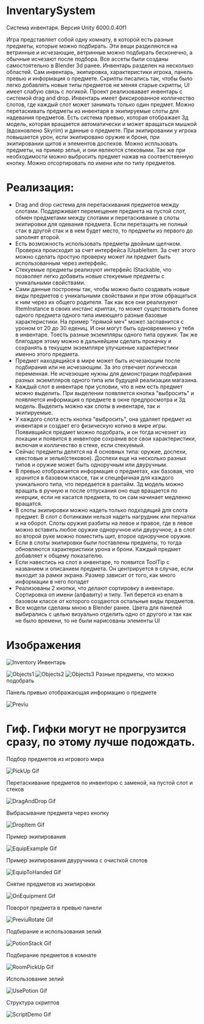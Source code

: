 # InventarySystem
Система инвентаря. 
Версия Unity 6000.0.40f1

Игра представляет собой одну комнату, в которой есть разные предметы, которые можно подбирать. Эти вещи разделяются на ветринные и исчезающие, ветринные можно подбирать бесконечно, а обычные исчезают после подбора. Все ассеты были созданы самостоятельно в Blender 3d ранее. Инвентарь разделен на несколько областей. Сам инвентарь, экипировка, характеристики игрока, панель превью и информация о предмете. Скрипты писались так, чтобы было легко добавлять новые типы предметов не меняя старые скрипты, UI имеет слабую связь с логикой. 
Проект реализовавает инвентарь с системой drag and drop. Инвентарь имеет фиксированное колличество слотов, где каждый слот может занимать только один предмет. Можно перетаскивать предметы из инвентаря в экипируемые слоты для надевания предметов. Есть система превью, которая отображает 3д модель, которая вращается автоматически и может вращаться мышкой (вдохновлено Skyrim) и данные о предмете. При экипировании у игрока повышается урон, если экипировано оружие и броня, при экипировании щитов и элементов доспехов. Можно испльзовать предметы, на пример зелья, и они являются стековыми. Так же при необходимости можно выбросить предмет нажав на соответственную кнопку. Можно отсортировать по имени или по типу предметов.

# Реализация:
- Drag and drop система для перетаскивания предметов между слотами. Поддерживает перемещение предмета на пустой слот, обмен предметами между слотами и перетаскивание в слоты экипировки для одевания предмета. Если перетащить не полный стак в другой стак и в нем будет место, то предметы из первого до заполнят второй. 
- Есть возможность использовать предметы двойным щелчком. Проверка происходит за счет интерфейса IUsableItem. За счет этого можно сделать простую проверку может ли предмет быть использованным через интерфейс.
- Стекуемые предметы реализуют интерфейс IStackable, что позволяет легко добавить новые стекуемые предметы с уникальными свойствами.
- Сами данные построены так, чтобы можно было создавать новые виды предметов с уникальными свойствами и при этом обращаться к ним через их общего родителя. Так как все они реализуеют IItemInstance в своих инстанс криптах, то может существовать более одного предмета одного типа имеющего разные базовые характеристики. На пример "прямой меч" может заспавнится с уроном от 20 до 30 едениц. И они могут быть одновременно у тебя в инвентаре. Тоесть разные экземпляры одного типа оружия. Так же блягодаря этому можно в дальнейшем сделать прокачку и сохранять в текущем экземпляре улучшеные характеристики именно этого предмета.
- Предмет находящийся в мире может быть исчезающим после подбирания или не исчезающим. За это отвечает логическая переменная. Не исчезющие нужны для демонстрации подбирания разных экземпляров одного типа или будущей реализации магазина.
- Каждый слот в инвентаре при условии, что в нем есть предмет можно выделить. При выделении появляется кнопка "выбросить" и появляется информация о предмете в окне предпросмотра и 3д модель. Выделить можно как слоты в инвентаре, так и экипируемые.
- У каждого слота есть кнопка "выбросить", она удаляет предмет из инвентаря и создает его физическую копию в мире игры. Появивщийся предмет можно подобрать, и он тогда исчезнет из локации и появится в инвенторе сохранив все свои характеристики, включая и колличество в стеке, если стекуемый.
- Сейчас предметы делятся на 4 основных типа: оружие, доспехи, квестовые и зелья(стековое). Доспехи еще на несколько разных типов и оружие может быть одноручным или двуручным.
- В превью отображается информация о предметах, как базовая, что хранится в базовом классе, так и спецефичная для каждого уникального типа, что передается в рантайм. 3д модель можно вращать в ручную и после отпускания оно еще вращается по инерции, если не касатся предмета, то он сам начинает медленно вращатся.
- В слоты экипировки можно надеть только подходящий для слота предмет. В слот с ботинками нельзя надеть нагрудник или перчатки и на оборот. Слоты оружия разбиты на левое и правое, где в левое можно вставить любое оружие одноручное или двуручное, а в слот во второй руке можно поместить щит, второе одноручное оружие.
- Если в слоты экипировки были поставлены предметы, то тогда обновляются характеристики урона и брони. Каждый предмет добавляет к общему показателю.
- Если навестись на слот в инвентаре, то появится ToolTip с названием и описанием предмета. Он центрируется в случае, если выходит за рамки экрана. Размер зависит от того, как много информации в него попадет
- Реализованы 2 кнопки, что делают сортировку в инвентаре. Сортировка оп имени (алфавиту) и типу. Тип берется из enam в базовом классе от которого создаются остальные виды предметов.
- Все модели сделаны мною в Blender ранее. Цвета для панелей выбирались с целью визуально отделить одно от другого и так как не было времени, то не были нарисованы элементы UI

# Изображения 
![Inventory](screenshots/Inventory.png) 
Инвентарь

![Objects1](screenshots/Objects1.png) 
![Objects2](screenshots/Objects2.png)
![Objects3](screenshots/Objects3.png) 
Разные предметы, что можно подобрать

Панель привью отображающая информацию о предмете

![Previu](screenshots/Previu.png)


# Гиф. Гифки могут не прогрузится сразу, по этому лучше подождать.

Подбор предметов из игрового мира

![PickUp Gif](screenshots/PickUp.gif) 

Перетаскивание предметов по инвенторю с заменой, на пустой слот и стеков

![DragAndDrop Gif](screenshots/DragAndDrop.gif)

Выбрасывание предмета через кнопку

![DropItem Gif](screenshots/DropItem.gif)

Пример экипирования

![EquipExample Gif](screenshots/EquipExample.gif)

Пример экипирования двуручника с очисткой слотов

![EquipToHanded Gif](screenshots/EquipToHanded.gif)

Снятие предметов из экипировки

![OnEquipment Gif](screenshots/OnEquipment.gif)

Поворот предмета в превью панели

![PreviuRotate Gif](screenshots/PreviuRotate.gif)

Подбирание и использования зелий

![PotionStack Gif](screenshots/PotionStack.gif)

Подбирание предметов в комнате

![RoomPickUp Gif](screenshots/RoomPickUp.gif)

Использование зелий

![UsePotion Gif](screenshots/UsePotion.gif)

Структура скриптов 

![ScriptDemo Gif](screenshots/ScriptDemo.gif)
